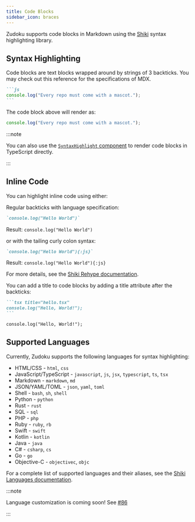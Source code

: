 ```yaml
---
title: Code Blocks
sidebar_icon: braces
---
```


Zudoku supports code blocks in Markdown using the [Shiki](https://shiki.style/) syntax highlighting library.

## Syntax Highlighting

Code blocks are text blocks wrapped around by strings of 3 backticks. You may check out this reference for the specifications of MDX.

````markdown
```js
console.log("Every repo must come with a mascot.");
```
````

The code block above will render as:

```js
console.log("Every repo must come with a mascot.");
```

:::note

You can also use the [`SyntaxHighlight` component](../components/syntax-highlight) to render code blocks in TypeScript directly.

:::

## Inline Code

You can highlight inline code using either:

Regular backticks with language specification:

```md
`console.log("Hello World")`
```

Result: `console.log("Hello World")`

or with the tailing curly colon syntax:

```md
`console.log("Hello World"){:js}`
```

Result: `console.log("Hello World"){:js}`

For more details, see the [Shiki Rehype documentation](https://shiki.style/packages/rehype#inline-code).

You can add a title to code blocks by adding a title attribute after the backticks:

````md
```tsx title="hello.tsx"
console.log("Hello, World!");
```
````

```tsx title="hello.tsx"
console.log("Hello, World!");
```

## Supported Languages

Currently, Zudoku supports the following languages for syntax highlighting:

- HTML/CSS - `html`, `css`
- JavaScript/TypeScript - `javascript`, `js`, `jsx`, `typescript`, `ts`, `tsx`
- Markdown - `markdown`, `md`
- JSON/YAML/TOML - `json`, `yaml`, `toml`
- Shell - `bash`, `sh`, `shell`
- Python - `python`
- Rust - `rust`
- SQL - `sql`
- PHP - `php`
- Ruby - `ruby`, `rb`
- Swift - `swift`
- Kotlin - `kotlin`
- Java - `java`
- C# - `csharp`, `cs`
- Go - `go`
- Objective-C - `objectivec`, `objc`

For a complete list of supported languages and their aliases, see the [Shiki Languages documentation](https://shiki.style/languages#bundled-languages).

:::note

Language customization is coming soon! See [#86](https://github.com/zuplo/zudoku/issues/86)

:::

